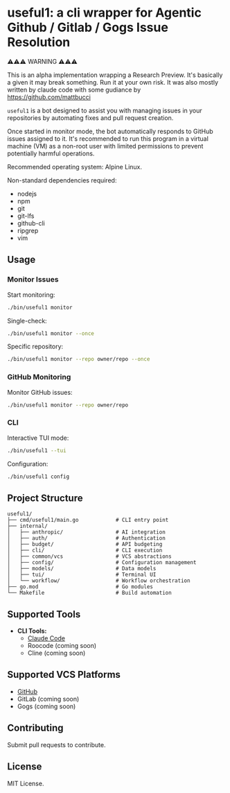 # useful1: a cli wrapper for Agentic Github / Gitlab / Gogs Issue Resolution

⚠️⚠️⚠️ WARNING ⚠️⚠️⚠️

This is an alpha implementation wrapping a Research Preview. It's basically a given it may break something. 
Run it at your own risk. It was also mostly written by claude code with some gudiance by https://github.com/mattbucci

`useful1` is a bot designed to assist you with managing issues in your repositories by automating fixes and pull request creation.

Once started in monitor mode, the bot automatically responds to GitHub issues assigned to it. It's recommended to run this program in a virtual machine (VM) as a non-root user with limited permissions to prevent potentially harmful operations.

Recommended operating system: Alpine Linux.

Non-standard dependencies required:
- nodejs
- npm
- git
- git-lfs
- github-cli
- ripgrep
- vim

## Usage

### Monitor Issues

Start monitoring:
```bash
./bin/useful1 monitor
```

Single-check:
```bash
./bin/useful1 monitor --once
```

Specific repository:
```bash
./bin/useful1 monitor --repo owner/repo --once
```

### GitHub Monitoring 

Monitor GitHub issues:
```bash
./bin/useful1 monitor --repo owner/repo
```

### CLI

Interactive TUI mode:
```bash
./bin/useful1 --tui
```

Configuration:
```bash
./bin/useful1 config
```

## Project Structure

```
useful1/
├── cmd/useful1/main.go            # CLI entry point
├── internal/
│   ├── anthropic/                 # AI integration
│   ├── auth/                      # Authentication
│   ├── budget/                    # API budgeting
│   ├── cli/                       # CLI execution
│   ├── common/vcs                 # VCS abstractions
│   ├── config/                    # Configuration management
│   ├── models/                    # Data models
│   ├── tui/                       # Terminal UI
│   └── workflow/                  # Workflow orchestration
├── go.mod                         # Go modules
└── Makefile                       # Build automation
```

## Supported Tools

- **CLI Tools:**
  - [Claude Code](https://www.npmjs.com/package/@anthropic-ai/claude-code)
  - Roocode (coming soon)
  - Cline (coming soon)

## Supported VCS Platforms

- [GitHub](https://github.com)
- GitLab (coming soon)
- Gogs (coming soon)

## Contributing

Submit pull requests to contribute.

## License

MIT License.

